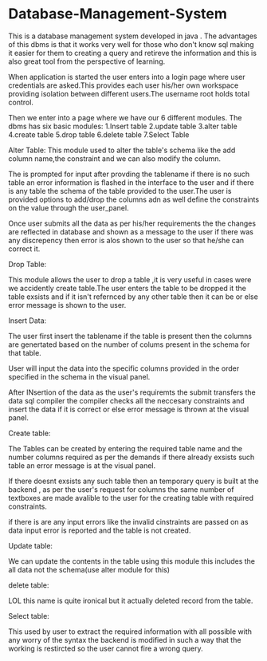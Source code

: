 # Database-Management-System

This is a database management system developed in java .
The advantages of this dbms is that it works very well for those who don't know sql making it easier for them to creating a query and retireve the information and this is also great tool from the perspective of learning.


When application is started the user enters into a login page where user credentials are asked.This provides each user his/her own workspace providing isolation between different users.The username root holds total control.

Then we enter into a page where we have our 6 different modules.
The dbms has six basic modules:
1.Insert table
2.update table
3.alter table
4.create table
5.drop table
6.delete table
7.Select Table

Alter Table:
This module used to alter the table's schema like the add column name,the constraint and we can also modify the column.

The is prompted for input after provding the tablename if there is no such table an error information is flashed in the interface to the user and if there is any table the schema of the table provided to the user.The user is provided options to add/drop the columns adn as well define the constraints on the value through the user_panel.

Once user submits all the data as per his/her requirements the the changes are reflected in database and shown as a message to the user if there was any discrepency then error is alos shown to the user so that he/she can correct it.

Drop Table:

This module allows the user to drop a table ,it is very useful in cases were we accidently create table.The user enters the table to be dropped it the table exsists and if it isn't refernced by any other table then it can be or else error message is shown to the user.

Insert Data:

The user first insert the tablename if the table is present then the columns are genertated based on the number of colums present in the schema for that table.

User will input the data into the specific columns provided in the order specified in the schema in the visual panel.

After INsertion of the data as the user's requiremts the submit transfers the data sql compiler the compiler checks all the neccesary constraints and insert the data if it is correct or else error message is thrown at the visual panel.

Create table:

The Tables can be created by entering the required table name and the number columns required as per the demands if there already exsists such table an error message is at the visual panel.

If there doesnt exsists any such table then an temporary query is built at the backend , as per the user's request for columns the same number of textboxes are made avalible to the user for the creating table with required constraints.

if there is are any input errors like the invalid cinstraints are passed on as data input error is reported and the table is not created.  

Update table:

We can update the contents in the table using this module this includes the all data not the schema(use alter module for this)

delete table:

LOL this name is quite ironical but it actually deleted record from the table.

Select table:

This used by user to extract the required information with all possible with any worry of the syntax the backend is modified in such a way that the working is restircted so the user cannot fire a wrong query.
